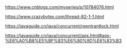 https://www.cnblogs.com/myseries/p/10784076.html

https://www.crazybytex.com/thread-82-1-1.html


https://javaguide.cn/java/concurrent/reentrantlock.html


https://javaguide.cn/java/concurrent/aqs.html#aqs-%E6%A0%B8%E5%BF%83%E6%80%9D%E6%83%B3